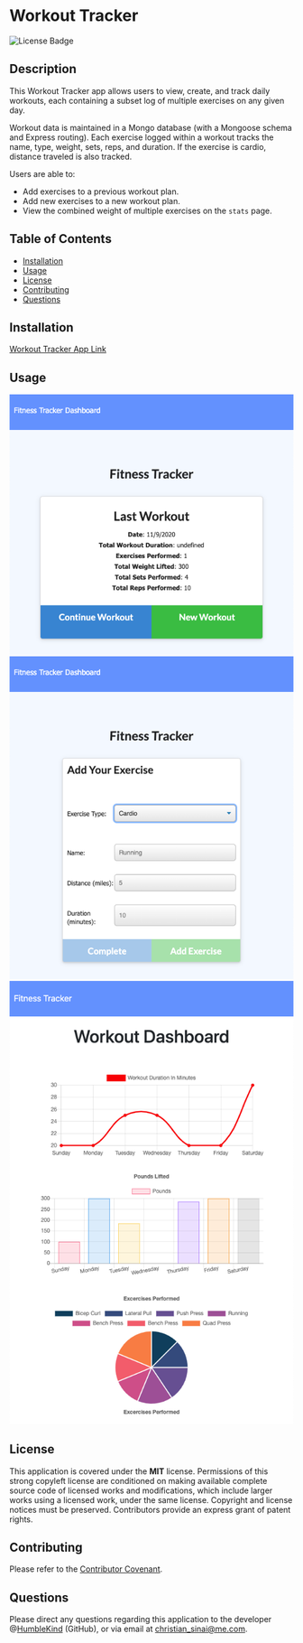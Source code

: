 # Workout Tracker

![License Badge](https://img.shields.io/badge/lisence-MIT-green)

## Description
This Workout Tracker app allows users to view, create, and track daily workouts, each containing a subset log of multiple exercises on any given day.

Workout data is maintained in a Mongo database (with a Mongoose schema and Express routing). Each exercise logged within a workout tracks the name, type, weight, sets, reps, and duration. If the exercise is cardio, distance traveled is also tracked.

Users are able to:

* Add exercises to a previous workout plan.
* Add new exercises to a new workout plan.
* View the combined weight of multiple exercises on the `stats` page.

## Table of Contents
* [Installation](#installation)
* [Usage](#usage)
* [License](#license)
* [Contributing](#contributing)
* [Questions](#questions)

## Installation
[Workout Tracker App Link](https://cs-workout-tracker.herokuapp.com/)

## Usage
![Workout Tracker](screen-shot_1.png)
![Workout Tracker](screen-shot_2.png)
![Workout Tracker](screen-shot_3.png)

## License
This application is covered under the **MIT** license. Permissions of this strong copyleft license are conditioned on making available complete source code of licensed works and modifications, which include larger works using a licensed work, under the same license. Copyright and license notices must be preserved. Contributors provide an express grant of patent rights.

## Contributing
Please refer to the [Contributor Covenant](https://www.contributor-covenant.org/version/2/0/code_of_conduct/).

## Questions
Please direct any questions regarding this application to the developer @[HumbleKind](https://github.com/HumbleKind) (GitHub), or via email at christian_sinai@me.com.